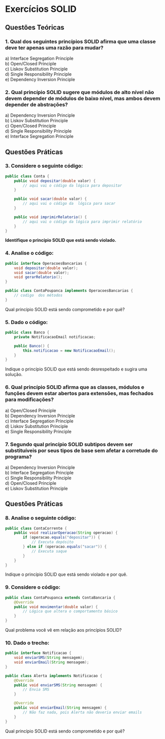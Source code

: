 
# Exercícios SOLID

## Questões Teóricas

### 1. Qual dos seguintes princípios SOLID afirma que uma classe deve ter apenas uma razão para mudar?

a) Interface Segregation Principle  
b) Open/Closed Principle  
c) Liskov Substitution Principle  
d) Single Responsibility Principle  
e) Dependency Inversion Principle


### 2. Qual princípio SOLID sugere que módulos de alto nível não devem depender de módulos de baixo nível, mas ambos devem depender de abstrações?

a) Dependency Inversion Principle  
b) Liskov Substitution Principle  
c) Open/Closed Principle  
d) Single Responsibility Principle  
e) Interface Segregation Principle


## Questões Práticas

### 3. Considere o seguinte código:

```java
public class Conta {
    public void depositar(double valor) {
        // aqui vai o código da lógica para depositar
    }

    public void sacar(double valor) {
        // aqui vai o código da  lógica para sacar
    }

    public void imprimirRelatorio() {
        // aqui vai o código da lógica para imprimir relatório
    }
}
```
**Identifique o princípio SOLID que está sendo violado.**

### 4. Analise o código:
```java
public interface OperacoesBancarias {
    void depositar(double valor);
    void sacar(double valor);
    void gerarRelatorio();
}

public class ContaPoupanca implements OperacoesBancarias {
    // codigo  dos métodos
}
```
Qual princípio SOLID está sendo comprometido e por quê?

### 5. Dado o código:
```java
public class Banco {
    private NotificacaoEmail notificacao;

    public Banco() {
        this.notificacao = new NotificacaoEmail();
    }
}
```
Indique o princípio SOLID que está sendo desrespeitado e sugira uma solução.

### 6. Qual princípio SOLID afirma que as classes, módulos e funções devem estar abertos para extensões, mas fechados para modificações?

a) Open/Closed Principle  
b) Dependency Inversion Principle  
c) Interface Segregation Principle  
d) Liskov Substitution Principle  
e) Single Responsibility Principle


### 7. Segundo qual princípio SOLID subtipos devem ser substituíveis por seus tipos de base sem afetar a corretude do programa?

a) Dependency Inversion Principle  
b) Interface Segregation Principle  
c) Single Responsibility Principle  
d) Open/Closed Principle  
e) Liskov Substitution Principle


## Questões Práticas

### 8. Analise o seguinte código:

```java
public class ContaCorrente {
    public void realizarOperacao(String operacao) {
        if (operacao.equals("depositar")) {
            // Executa depósito
        } else if (operacao.equals("sacar")) {
            // Executa saque
        }
    }
}
```
Indique o princípio SOLID que está sendo violado e por quê.

### 9. Considere o código:

````java 
public class ContaPoupanca extends ContaBancaria {
    @Override
    public void movimentar(double valor) {
        // Lógica que altera o comportamento básico
    }
}
````
Qual problema você vê em relação aos princípios SOLID?

### 10. Dado o trecho:

````java
public interface Notificacao {
    void enviarSMS(String mensagem);
    void enviarEmail(String mensagem);
}

public class Alerta implements Notificacao {
    @Override
    public void enviarSMS(String mensagem) {
        // Envia SMS
    }

    @Override
    public void enviarEmail(String mensagem) {
        // Não faz nada, pois Alerta não deveria enviar emails
    }
}
````

Qual princípio SOLID está sendo comprometido e por quê?
